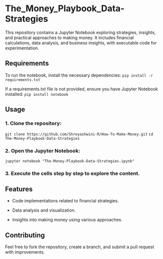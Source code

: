 # The_Money_Playbook_Data-Strategies
This repository contains a Jupyter Notebook exploring strategies, insights, and practical approaches to making money. It includes financial calculations, data analysis, and business insights, with executable code for experimentation.

## Requirements
To run the notebook, install the necessary dependencies:
```pip install -r requirements.txt```

If a requirements.txt file is not provided, ensure you have Jupyter Notebook installed:
```pip install notebook```

## Usage

### 1. Clone the repository:
```git clone https://github.com/Shreyashwini-R/How-To-Make-Money.git```
```cd The-Money-Playbook-Data-Strategies```
### 2. Open the Jupyter Notebook:
```jupyter notebook "The-Money-Playbook-Data-Strategies.ipynb"```
### 3. Execute the cells step by step to explore the content.

## Features
- Code implementations related to financial strategies.

- Data analysis and visualization.

- Insights into making money using various approaches.

## Contributing
Feel free to fork the repository, create a branch, and submit a pull request with improvements.
  



